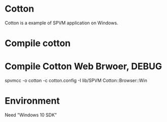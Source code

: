 # Cotton

Cotton is a example of SPVM application on Windows.

# Compile cotton

  # Compile Cotton Web Brwoer, DEBUG
  spvmcc -o cotton -c cotton.config -I lib/SPVM Cotton::Browser::Win

# Environment

Need "Windows 10 SDK"
